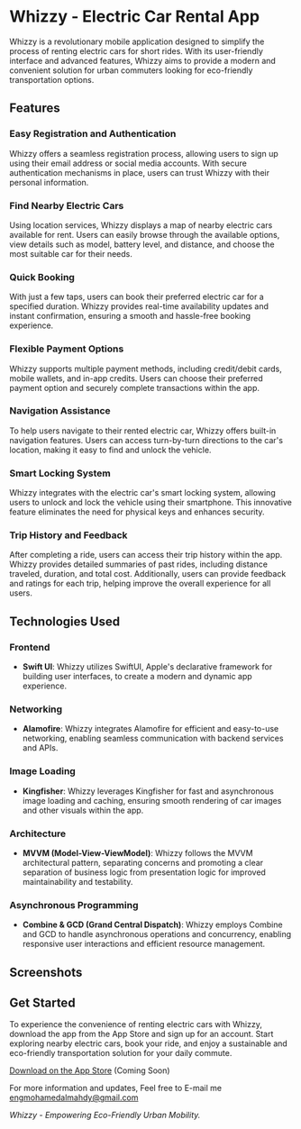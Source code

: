 Whizzy - Electric Car Rental App
================================

Whizzy is a revolutionary mobile application designed to simplify the process of renting electric cars for short rides. With its user-friendly interface and advanced features, Whizzy aims to provide a modern and convenient solution for urban commuters looking for eco-friendly transportation options.

Features
--------

### Easy Registration and Authentication

Whizzy offers a seamless registration process, allowing users to sign up using their email address or social media accounts. With secure authentication mechanisms in place, users can trust Whizzy with their personal information.

### Find Nearby Electric Cars

Using location services, Whizzy displays a map of nearby electric cars available for rent. Users can easily browse through the available options, view details such as model, battery level, and distance, and choose the most suitable car for their needs.

### Quick Booking

With just a few taps, users can book their preferred electric car for a specified duration. Whizzy provides real-time availability updates and instant confirmation, ensuring a smooth and hassle-free booking experience.

### Flexible Payment Options

Whizzy supports multiple payment methods, including credit/debit cards, mobile wallets, and in-app credits. Users can choose their preferred payment option and securely complete transactions within the app.

### Navigation Assistance

To help users navigate to their rented electric car, Whizzy offers built-in navigation features. Users can access turn-by-turn directions to the car's location, making it easy to find and unlock the vehicle.

### Smart Locking System

Whizzy integrates with the electric car's smart locking system, allowing users to unlock and lock the vehicle using their smartphone. This innovative feature eliminates the need for physical keys and enhances security.

### Trip History and Feedback

After completing a ride, users can access their trip history within the app. Whizzy provides detailed summaries of past rides, including distance traveled, duration, and total cost. Additionally, users can provide feedback and ratings for each trip, helping improve the overall experience for all users.

## Technologies Used

### Frontend
- **Swift UI**: Whizzy utilizes SwiftUI, Apple's declarative framework for building user interfaces, to create a modern and dynamic app experience.

### Networking
- **Alamofire**: Whizzy integrates Alamofire for efficient and easy-to-use networking, enabling seamless communication with backend services and APIs.

### Image Loading
- **Kingfisher**: Whizzy leverages Kingfisher for fast and asynchronous image loading and caching, ensuring smooth rendering of car images and other visuals within the app.

### Architecture
- **MVVM (Model-View-ViewModel)**: Whizzy follows the MVVM architectural pattern, separating concerns and promoting a clear separation of business logic from presentation logic for improved maintainability and testability.

### Asynchronous Programming
- **Combine & GCD (Grand Central Dispatch)**: Whizzy employs Combine and GCD to handle asynchronous operations and concurrency, enabling responsive user interactions and efficient resource management.

## Screenshots


Get Started
-----------

To experience the convenience of renting electric cars with Whizzy, download the app from the App Store and sign up for an account. Start exploring nearby electric cars, book your ride, and enjoy a sustainable and eco-friendly transportation solution for your daily commute.

[Download on the App Store](#) (Coming Soon)

For more information and updates, Feel free to E-mail me engmohamedalmahdy@gmail.com

_Whizzy - Empowering Eco-Friendly Urban Mobility._
